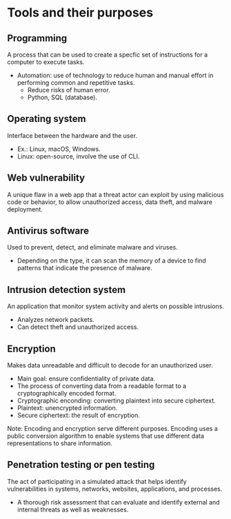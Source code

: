 # Tools and their purposes

## Programming
A process that can be used to create a specfic set of instructions for a computer to execute tasks.

- Automation: use of technology to reduce human and manual effort in performing common and repetitive tasks.  
    - Reduce risks of human error.  
    - Python, SQL (database).  

## Operating system

Interface between the hardware and the user.
- Ex.: Linux, macOS, Windows.  
- Linux: open-source, involve the use of CLI.  

## Web vulnerability
A unique flaw in a web app that a threat actor can exploit by using malicious code or behavior, to allow unauthorized access, data theft, and malware deployment.

## Antivirus software
Used to prevent, detect, and eliminate malware and viruses. 
- Depending on the type, it can scan the memory of a device to find patterns that indicate the presence of malware.  

## Intrusion detection system
An application that monitor system activity and alerts on possible intrusions.
- Analyzes network packets.  
- Can detect theft and unauthorized access.  

## Encryption
Makes data unreadable and difficult to decode for an unauthorized user.
- Main goal: ensure confidentiality of private data.
- The process of converting data from a readable format to a cryptographically encoded format. 
- Cryptographic enconding: converting plaintext into secure ciphertext. 
- Plaintext: unencrypted information.  
- Secure ciphertext: the result of encryption.  

Note: Encoding and encryption serve different purposes. Encoding uses a public conversion algorithm to enable systems that use different data representations to share information.    

## Penetration testing  or pen testing
The act of participating in a simulated attack that helps identify vulnerabilities in systems, networks, websites, applications, and processes.
- A thorough risk assessment that can evaluate and identify external and internal threats as well as weaknesses.